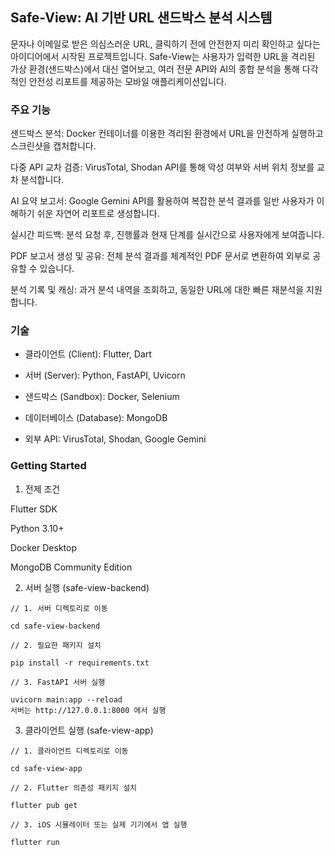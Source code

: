 ## Safe-View: AI 기반 URL 샌드박스 분석 시스템

문자나 이메일로 받은 의심스러운 URL, 클릭하기 전에 안전한지 미리 확인하고 싶다는 아이디어에서 시작된 프로젝트입니다. Safe-View는 사용자가 입력한 URL을 격리된 가상 환경(샌드박스)에서 대신 열어보고, 여러 전문 API와 AI의 종합 분석을 통해 다각적인 안전성 리포트를 제공하는 모바일 애플리케이션입니다.

### 주요 기능

샌드박스 분석: Docker 컨테이너를 이용한 격리된 환경에서 URL을 안전하게 실행하고 스크린샷을 캡처합니다.

다중 API 교차 검증: VirusTotal, Shodan API를 통해 악성 여부와 서버 위치 정보를 교차 분석합니다.

AI 요약 보고서: Google Gemini API를 활용하여 복잡한 분석 결과를 일반 사용자가 이해하기 쉬운 자연어 리포트로 생성합니다.

실시간 피드백: 분석 요청 후, 진행률과 현재 단계를 실시간으로 사용자에게 보여줍니다.

PDF 보고서 생성 및 공유: 전체 분석 결과를 체계적인 PDF 문서로 변환하여 외부로 공유할 수 있습니다.

분석 기록 및 캐싱: 과거 분석 내역을 조회하고, 동일한 URL에 대한 빠른 재분석을 지원합니다.

### 기술

- 클라이언트 (Client): Flutter, Dart

- 서버 (Server): Python, FastAPI, Uvicorn

- 샌드박스 (Sandbox): Docker, Selenium

- 데이터베이스 (Database): MongoDB

- 외부 API: VirusTotal, Shodan, Google Gemini

### Getting Started

1. 전제 조건

Flutter SDK

Python 3.10+

Docker Desktop

MongoDB Community Edition

2. 서버 실행 (safe-view-backend)

```
// 1. 서버 디렉토리로 이동

cd safe-view-backend

// 2. 필요한 패키지 설치

pip install -r requirements.txt

// 3. FastAPI 서버 실행

uvicorn main:app --reload
서버는 http://127.0.0.1:8000 에서 실행
```

3. 클라이언트 실행 (safe-view-app)
```
// 1. 클라이언트 디렉토리로 이동

cd safe-view-app

// 2. Flutter 의존성 패키지 설치

flutter pub get

// 3. iOS 시뮬레이터 또는 실제 기기에서 앱 실행

flutter run
```
